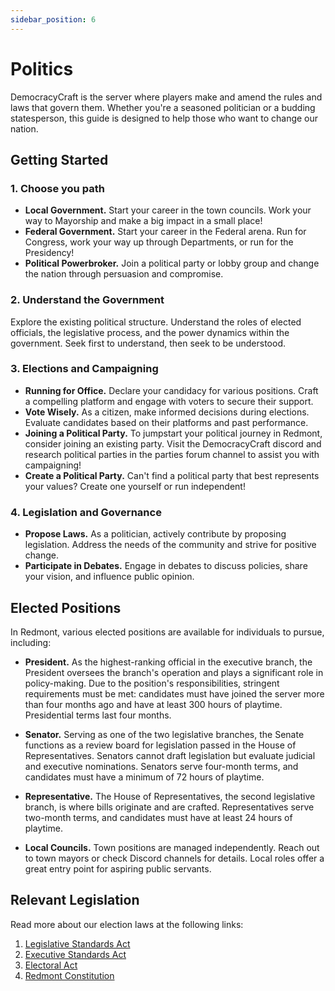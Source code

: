 ```yaml
---
sidebar_position: 6
---
```


# Politics

DemocracyCraft is the server where players make and amend the rules and laws that govern them. Whether you're a seasoned politician or a budding statesperson, this guide is designed to help those who want to change our nation.

## Getting Started

### 1. Choose you path
- **Local Government.** Start your career in the town councils. Work your way to Mayorship and make a big impact in a small place!
- **Federal Government.** Start your career in the Federal arena. Run for Congress, work your way up through Departments, or run for the Presidency! 
- **Political Powerbroker.** Join a political party or lobby group and change the nation through persuasion and compromise.

### 2. Understand the Government
Explore the existing political structure. Understand the roles of elected officials, the legislative process, and the power dynamics within the government. Seek first to understand, then seek to be understood.

### 3. Elections and Campaigning
- **Running for Office.** Declare your candidacy for various positions. Craft a compelling platform and engage with voters to secure their support.
- **Vote Wisely.** As a citizen, make informed decisions during elections. Evaluate candidates based on their platforms and past performance.
- **Joining a Political Party.** To jumpstart your political journey in Redmont, consider joining an existing party. Visit the DemocracyCraft discord and research political parties in the parties forum channel to assist you with campaigning! 
- **Create a Political Party.** Can't find a political party that best represents your values? Create one yourself or run independent!
 
### 4. Legislation and Governance
- **Propose Laws.** As a politician, actively contribute by proposing legislation. Address the needs of the community and strive for positive change.
- **Participate in Debates.** Engage in debates to discuss policies, share your vision, and influence public opinion.

## Elected Positions

In Redmont, various elected positions are available for individuals to pursue, including:

- **President.** As the highest-ranking official in the executive branch, the President oversees the branch's operation and plays a significant role in policy-making. Due to the position's responsibilities, stringent requirements must be met: candidates must have joined the server more than four months ago and have at least 300 hours of playtime. Presidential terms last four months.

- **Senator.** Serving as one of the two legislative branches, the Senate functions as a review board for legislation passed in the House of Representatives. Senators cannot draft legislation but evaluate judicial and executive nominations. Senators serve four-month terms, and candidates must have a minimum of 72 hours of playtime.

- **Representative.** The House of Representatives, the second legislative branch, is where bills originate and are crafted. Representatives serve two-month terms, and candidates must have at least 24 hours of playtime.

- **Local Councils.** Town positions are managed independently. Reach out to town mayors or check Discord channels for details. Local roles offer a great entry point for aspiring public servants.

## Relevant Legislation

Read more about our election laws at the following links:

1. [Legislative Standards Act](https://www.democracycraft.net/threads/legislative-standards-act.5478/)
2. [Executive Standards Act](https://www.democracycraft.net/threads/executive-standards-act.5441/)
3. [Electoral Act](https://www.democracycraft.net/threads/electoral-act.5428/)
4. [Redmont Constitution](https://www.democracycraft.net/threads/constitution.6/#post-6)


